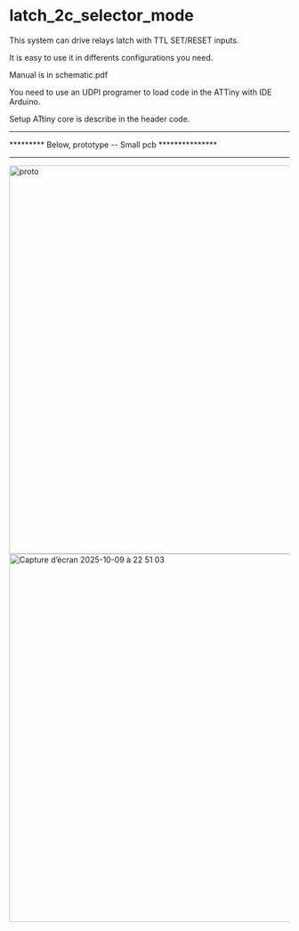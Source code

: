 # latch_2c_selector_mode

This system can drive relays latch with TTL SET/RESET inputs.

It is easy to use it in differents configurations you need.

Manual is in schematic.pdf

You need to use an UDPI programer to load code in the ATTiny with IDE Arduino.

Setup ATtiny core is describe in the header code.

***********************************************************
*********  Below, prototype -- Small  pcb   ***************
***********************************************************

<img width="577" height="696" alt="proto" src="https://github.com/user-attachments/assets/f74420b5-8415-42e0-917e-e475fe7235a1" />

<img width="878" height="660" alt="Capture d’écran 2025-10-09 à 22 51 03" src="https://github.com/user-attachments/assets/2ed1ef1d-48fd-4c8f-a6a1-5035896c8788" />
